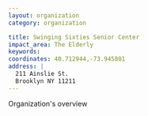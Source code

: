 ```yaml
---
layout: organization
category: organization

title: Swinging Sixties Senior Center
impact_area: The Elderly
keywords: 
coordinates: 40.712944,-73.945801
address: |
  211 Ainslie St.
  Brooklyn NY 11211
---
```

Organization's overview
